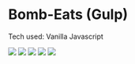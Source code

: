 # Bomb-Eats (Gulp)
Tech used: 
Vanilla Javascript

<img src="http://i.imgur.com/iKbN6AL.png">

<img src="http://i.imgur.com/KkCePCk.png">

<img src="http://i.imgur.com/ml1UiYj.png">

<img src="http://i.imgur.com/RLfs5CB.png">

<img src="http://i.imgur.com/kBTxVKr.png">
